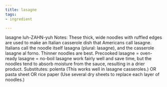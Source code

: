 ```yaml
---
title: lasagne
tags:
- ingredient

---
```

lasagne luh-ZAHN-yuh Notes: These thick, wide noodles with ruffled edges are used to make an Italian casserole dish that Americans call lasagne. Italians call the noodle itself lasagna (plural: lasagne), and the casserole lasagne al forno. Thinner noodles are best. Precooked lasagne = oven-ready lasagne = no-boil lasagne work fairly well and save time, but the noodles tend to absorb moisture from the sauce, resulting in a drier product. Substitutes: polenta (This works well in lasagne casseroles.) OR pasta sheet OR rice paper (Use several dry sheets to replace each layer of noodles.)
